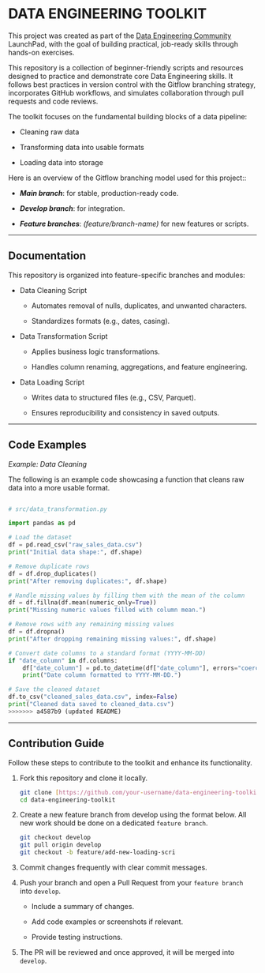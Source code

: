 # DATA ENGINEERING TOOLKIT

This project was created as part of the [Data Engineering Community](https://dataengineeringcommunity.com/) LaunchPad, with the goal of building practical, job-ready skills through hands-on exercises.

This repository is a collection of beginner-friendly scripts and resources designed to practice and demonstrate core Data Engineering skills. It follows best practices in version control with the Gitflow branching strategy, incorporates GitHub workflows, and simulates collaboration through pull requests and code reviews.

The toolkit focuses on the fundamental building blocks of a data pipeline:

- Cleaning raw data

- Transforming data into usable formats

- Loading data into storage

Here is an overview of the Gitflow branching model used for this project::

- ***Main branch***: for stable, production-ready code.

- ***Develop branch***: for integration.

- ***Feature branches***: *(feature/branch-name)* for new features or scripts.


---


## Documentation

This repository is organized into feature-specific branches and modules:

- Data Cleaning Script

    - Automates removal of nulls, duplicates, and unwanted characters.

    - Standardizes formats (e.g., dates, casing).

- Data Transformation Script

    - Applies business logic transformations.

    - Handles column renaming, aggregations, and feature engineering.

- Data Loading Script

    - Writes data to structured files (e.g., CSV, Parquet).

    - Ensures reproducibility and consistency in saved outputs.


---


## Code Examples

*Example: Data Cleaning*

The following is an example code showcasing a function that cleans raw data into a more usable format.

```python

# src/data_transformation.py

import pandas as pd

# Load the dataset
df = pd.read_csv("raw_sales_data.csv")
print("Initial data shape:", df.shape)

# Remove duplicate rows
df = df.drop_duplicates()
print("After removing duplicates:", df.shape)

# Handle missing values by filling them with the mean of the column
df = df.fillna(df.mean(numeric_only=True))
print("Missing numeric values filled with column mean.")

# Remove rows with any remaining missing values
df = df.dropna()
print("After dropping remaining missing values:", df.shape)

# Convert date columns to a standard format (YYYY-MM-DD)
if "date_column" in df.columns:
    df["date_column"] = pd.to_datetime(df["date_column"], errors="coerce")
    print("Date column formatted to YYYY-MM-DD.")

# Save the cleaned dataset
df.to_csv("cleaned_sales_data.csv", index=False)
print("Cleaned data saved to cleaned_data.csv")
>>>>>>> a4587b9 (updated README)
```

---


## Contribution Guide

Follow these steps to contribute to the toolkit and enhance its functionality.

1. Fork this repository and clone it locally.

   ```bash
   git clone [https://github.com/your-username/data-engineering-toolkit.git](https://github.com/your-username/data-engineering-toolkit.git)
   cd data-engineering-toolkit

2. Create a new feature branch from develop using the format below. All new work should be done on a dedicated `feature branch`.

    ```bash
    git checkout develop
    git pull origin develop
    git checkout -b feature/add-new-loading-scri
    ```


3. Commit changes frequently with clear commit messages.


4. Push your branch and open a Pull Request from your `feature branch` into `develop`.

    - Include a summary of changes.

    - Add code examples or screenshots if relevant.

    - Provide testing instructions.


6. The PR will be reviewed and once approved, it will be merged into `develop`.
